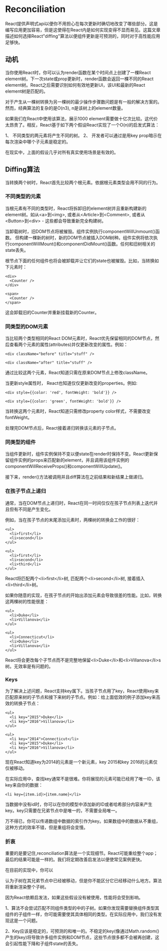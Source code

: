 # Reconciliation

React提供声明式api以便你不用担心在每次更新时确切地改变了哪些部分。这是编写应用更加容易，但是这使得在React内是如何实现变得不显而易见。这篇文章描述如何选择React"diffing"算法以便组件更新是可预测的，同时对于高性能应用足够快。

## 动机

当你使用React时，你可以认为render函数在某个时间点上创建了一棵React element树。下一次state或prop更新时，render函数会返回一棵不同的React element树。React之后需要识别如何有效地更新UI，该UI和最新的React element树是匹配的。

对于产生从一棵树转换为另一棵树的最少操作步骤数问题是有一般的解决方案的。然而，经典算法的复杂的是O(n3), n是该树上的element数量。

如果我们在React中使用该算法，展示1000 element需要做十亿次比较。这代价太昂贵了。相反，React基于如下两个假设React实现了一个O(n)的启发式算法：

1、 不同类型的两元素将产生不同的树。
2、 开发者可以通过是用key prop暗示在每次渲染中哪个子元素是稳定的。

在现实中，上面的假设几乎对所有真实使用场景是有效的。

## Diffing算法

当转换两个树时，React首先比较两个根元素。依据根元素类型会用不同的行为。

### 不同类型的元素

当根元素有不同的类型时，React将拆卸旧的element树并且重新构建新的element树。如从&lt;a>到&lt;img>, 或者从&lt;Article>到&lt;Comment>, 或者从&lt;Button>到&lt;div> - 这些都会导致重新完全构建树。

当卸载树时，旧DOM节点将被摧毁。组件实例执行componentWillUnmount()函数。 但构建一棵新的树时，新的DOM节点被插入DOM树种。组件实例将依次执行componentWillMount()和componentDidMount()函数。任何和旧树相关的state丢失。

根节点下面的任何组件也将会被卸载并让它们的state也被摧毁。比如，当转换如下元素时：
```
<div>
  <Counter />
</div>

<span>
  <Counter />
</span>
```
这会卸载旧的Counter并重新挂载新的Counter。

### 同类型的DOM元素

当比较两个类型相同的React DOM元素时，React优先保留相同的DOM节点，然后查看两个元素的属性(attributes)并仅更新改变的属性。例如：
```
<div className="before" title="stuff" />

<div className="after" title="stuff" />
```

通过比较这两个元素，React知道只需在原来DOM节点上修改className。

当更新style属性时， React也知道仅仅更新改变的properties。例如:
```
<div style={{color: 'red', fontWeight: 'bold'}} />

<div style={{color: 'green', fontWeight: 'bold'}} />
```
当转换这两个元素时，React知道只需修改property color样式，不需要改变fontWeight。

处理完DOM节点后，React接着递归转换该元素的子节点。

### 同类型的组件

当组件更新时，组件实例保持不变以便state在render时保持不变。React更新保留组件实例的props来匹配新的element，并且调用该组件实例的componentWillReceiveProps()和componentWillUpdate()。

接下来，render()方法被调用并且diff算法在之前结果和新结果上做递归。

### 在孩子节点上递归

通常，当在DOM节点上递归时，React在同一时间仅仅在孩子节点列表上迭代并且但有不同是产生变化。

例如，当在孩子节点的末尾添加元素时，两棵树的转换会工作的很好：
```
<ul>
  <li>first</li>
  <li>second</li>
</ul>

<ul>
  <li>first</li>
  <li>second</li>
  <li>third</li>
</ul>
```
React将匹配两个&lt;li>first&lt;/li>树, 匹配两个&lt;li>second&lt;/li>树, 接着插入&lt;li>third&lt;/li>树。

如果你随意的实现，在孩子节点的开始出添加元素会导致很差的性能。比如，转换这两棵树的性能很差：
```
<ul>
  <li>Duke</li>
  <li>Villanova</li>
</ul>

<ul>
  <li>Connecticut</li>
  <li>Duke</li>
  <li>Villanova</li>
</ul>
```
React将会更改每个子节点而不是完整地保留&lt;li>Duke&lt;/li>和&lt;li>Villanova&lt;/li>s树。无效率是有问题的。

### Keys

为了解决上述问题，React支持key属下。当孩子节点用了key，React使用key来匹配原来树的子节点和接下来树的子节点。例如：给上面低效的例子添加key来高效的转换子节点：
```
<ul>
  <li key="2015">Duke</li>
  <li key="2016">Villanova</li>
</ul>

<ul>
  <li key="2014">Connecticut</li>
  <li key="2015">Duke</li>
  <li key="2016">Villanova</li>
</ul>
```
现在React知道key为2014的元素是一个新元素，key 2015和key 2016的元素仅仅被移动。

在实际应用中，查找key通常不是很难。你将展现的元素可能已经用了唯一ID，该key来自你的数据：
```
<li key={item.id}>{item.name}</li>
```
当数据中没有id时，你可以在你的模型中添加新的ID或者哈希部分内容来产生key。key只需要在兄弟节点中是唯一的，不需要全局唯一。

万不得已，你可以传递数组中数据的索引作为key。如果数组中的数据从不重组，这种方式的效率不错，但是重组将会变慢。

### 折衷

重要的是要记住,reconciliation算法是一个实现细节。React可能重绘整个app；最后的结果可能是一样的。我们将定期改善启发法以便使常见案例更快。

在目前的实现中，你可以

认为子树在其兄弟节点中已经被移动，但是你不能区分它已经移动什么地方。算法将重新渲染整个子树。


因为React依赖启发法，如果这些假设没有被使用，性能将会受到影响。

1、算法不会尝试匹配不同组件类型的中的子树。如果你发现需要替换组件类型其组件的子组件一样，你可能需要使其具体相同的类型。在实际应用中，我们没有发现这是一个问题。

2、Key应该是稳定的，可预测的和唯一的。不稳定的key(像通过Math.random()产生的key)将导致许多组件实例和DOM节点，这些节点很多都不会被再创建，这会引起性能下降和子组件state的丢失。
